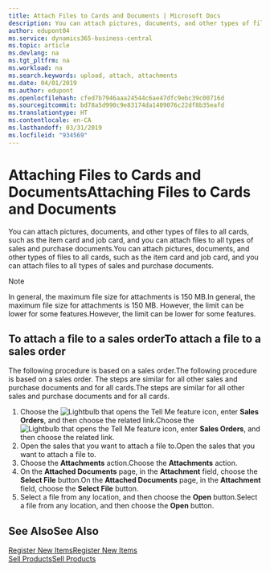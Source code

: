 ```yaml
---
title: Attach Files to Cards and Documents | Microsoft Docs
description: You can attach pictures, documents, and other types of files to all cards and all types of sales and purchase documents.
author: edupont04
ms.service: dynamics365-business-central
ms.topic: article
ms.devlang: na
ms.tgt_pltfrm: na
ms.workload: na
ms.search.keywords: upload, attach, attachments
ms.date: 04/01/2019
ms.author: edupont
ms.openlocfilehash: cfed7b7946aaa24544c6ae47dfc9ebc39c00716d
ms.sourcegitcommit: bd78a5d990c9e83174da1409076c22df8b35eafd
ms.translationtype: HT
ms.contentlocale: en-CA
ms.lasthandoff: 03/31/2019
ms.locfileid: "934569"
---
```

# <a name="attaching-files-to-cards-and-documents"></a><span data-ttu-id="32274-103">Attaching Files to Cards and Documents</span><span class="sxs-lookup"><span data-stu-id="32274-103">Attaching Files to Cards and Documents</span></span>
<span data-ttu-id="32274-104">You can attach pictures, documents, and other types of files to all cards, such as the item card and job card, and you can attach files to all types of sales and purchase documents.</span><span class="sxs-lookup"><span data-stu-id="32274-104">You can attach pictures, documents, and other types of files to all cards, such as the item card and job card, and you can attach files to all types of sales and purchase documents.</span></span>

> [!Note]
> <span data-ttu-id="32274-105">In general, the maximum file size for attachments is 150 MB.</span><span class="sxs-lookup"><span data-stu-id="32274-105">In general, the maximum file size for attachments is 150 MB.</span></span> <span data-ttu-id="32274-106">However, the limit can be lower for some features.</span><span class="sxs-lookup"><span data-stu-id="32274-106">However, the limit can be lower for some features.</span></span> 

## <a name="to-attach-a-file-to-a-sales-order"></a><span data-ttu-id="32274-107">To attach a file to a sales order</span><span class="sxs-lookup"><span data-stu-id="32274-107">To attach a file to a sales order</span></span>
<span data-ttu-id="32274-108">The following procedure is based on a sales order.</span><span class="sxs-lookup"><span data-stu-id="32274-108">The following procedure is based on a sales order.</span></span> <span data-ttu-id="32274-109">The steps are similar for all other sales and purchase documents and for all cards.</span><span class="sxs-lookup"><span data-stu-id="32274-109">The steps are similar for all other sales and purchase documents and for all cards.</span></span>

1. <span data-ttu-id="32274-110">Choose the ![Lightbulb that opens the Tell Me feature](media/ui-search/search_small.png "Tell me what you want to do") icon, enter **Sales Orders**, and then choose the related link.</span><span class="sxs-lookup"><span data-stu-id="32274-110">Choose the ![Lightbulb that opens the Tell Me feature](media/ui-search/search_small.png "Tell me what you want to do") icon, enter **Sales Orders**, and then choose the related link.</span></span>
2. <span data-ttu-id="32274-111">Open the sales that you want to attach a file to.</span><span class="sxs-lookup"><span data-stu-id="32274-111">Open the sales that you want to attach a file to.</span></span>
3. <span data-ttu-id="32274-112">Choose the **Attachments** action.</span><span class="sxs-lookup"><span data-stu-id="32274-112">Choose the **Attachments** action.</span></span>
4. <span data-ttu-id="32274-113">On the **Attached Documents** page, in the **Attachment** field, choose the **Select File** button.</span><span class="sxs-lookup"><span data-stu-id="32274-113">On the **Attached Documents** page, in the **Attachment** field, choose the **Select File** button.</span></span>
5. <span data-ttu-id="32274-114">Select a file from any location, and then choose the **Open** button.</span><span class="sxs-lookup"><span data-stu-id="32274-114">Select a file from any location, and then choose the **Open** button.</span></span>

## <a name="see-also"></a><span data-ttu-id="32274-115">See Also</span><span class="sxs-lookup"><span data-stu-id="32274-115">See Also</span></span>
[<span data-ttu-id="32274-116">Register New Items</span><span class="sxs-lookup"><span data-stu-id="32274-116">Register New Items</span></span>](inventory-how-register-new-items.md)  
[<span data-ttu-id="32274-117">Sell Products</span><span class="sxs-lookup"><span data-stu-id="32274-117">Sell Products</span></span>](sales-how-sell-products.md)
